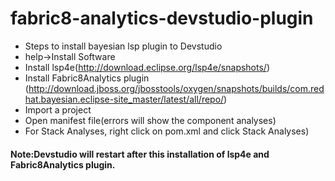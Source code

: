 # fabric8-analytics-devstudio-plugin

* Steps to install bayesian lsp plugin to Devstudio
* help->Install Software 
* Install lsp4e(http://download.eclipse.org/lsp4e/snapshots/)
* Install Fabric8Analytics plugin (http://download.jboss.org/jbosstools/oxygen/snapshots/builds/com.redhat.bayesian.eclipse-site_master/latest/all/repo/)
* Import a project 
* Open manifest file(errors will show the component analyses)
* For Stack Analyses, right click on pom.xml and click Stack Analyses)



#### Note:Devstudio will restart after this installation of lsp4e and Fabric8Analytics plugin.
